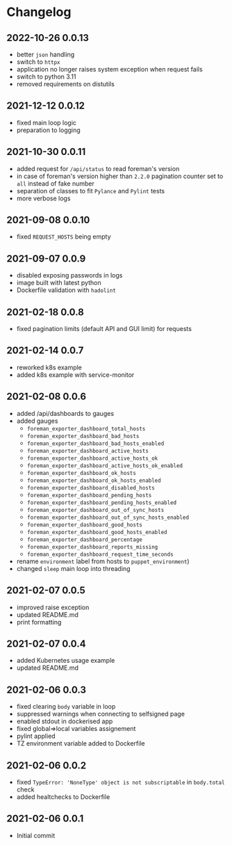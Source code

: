 # Changelog

## 2022-10-26 0.0.13

* better `json` handling
* switch to `httpx`
* application no longer raises system exception when request fails
* switch to python 3.11
* removed requirements on distutils

## 2021-12-12 0.0.12

* fixed main loop logic
* preparation to logging

## 2021-10-30 0.0.11

* added request for `/api/status` to read foreman's version
* in case of foreman's version higher than `2.2.0` pagination counter set to `all` instead of fake number
* separation of classes to fit `Pylance` and `Pylint` tests
* more verbose logs

## 2021-09-08 0.0.10

* fixed `REQUEST_HOSTS` being empty

## 2021-09-07 0.0.9

* disabled exposing passwords in logs
* image built with latest python
* Dockerfile validation with `hadolint`

## 2021-02-18 0.0.8

* fixed pagination limits (default API and GUI limit) for requests

## 2021-02-14 0.0.7

* reworked k8s example
* added k8s example with service-monitor

## 2021-02-08 0.0.6

* added /api/dashboards to gauges
* added gauges
  * `foreman_exporter_dashboard_total_hosts`
  * `foreman_exporter_dashboard_bad_hosts`
  * `foreman_exporter_dashboard_bad_hosts_enabled`
  * `foreman_exporter_dashboard_active_hosts`
  * `foreman_exporter_dashboard_active_hosts_ok`
  * `foreman_exporter_dashboard_active_hosts_ok_enabled`
  * `foreman_exporter_dashboard_ok_hosts`
  * `foreman_exporter_dashboard_ok_hosts_enabled`
  * `foreman_exporter_dashboard_disabled_hosts`
  * `foreman_exporter_dashboard_pending_hosts`
  * `foreman_exporter_dashboard_pending_hosts_enabled`
  * `foreman_exporter_dashboard_out_of_sync_hosts`
  * `foreman_exporter_dashboard_out_of_sync_hosts_enabled`
  * `foreman_exporter_dashboard_good_hosts`
  * `foreman_exporter_dashboard_good_hosts_enabled`
  * `foreman_exporter_dashboard_percentage`
  * `foreman_exporter_dashboard_reports_missing`
  * `foreman_exporter_dashboard_request_time_seconds`
* rename `environment` label from hosts to `puppet_environment`)
* changed `sleep` main loop into threading

## 2021-02-07 0.0.5

* improved raise exception
* updated README.md
* print formatting

## 2021-02-07 0.0.4

* added Kubernetes usage example
* updated README.md

## 2021-02-06 0.0.3

* fixed clearing `body` variable in loop
* suppressed warnings when connecting to selfsigned page
* enabled stdout in dockerised app
* fixed global=>local variables assignement
* pylint applied
* TZ environment variable added to Dockerfile

## 2021-02-06 0.0.2

* fixed `TypeError: 'NoneType' object is not subscriptable` in `body.total` check
* added healtchecks to Dockerfile

## 2021-02-06 0.0.1

* Initial commit
